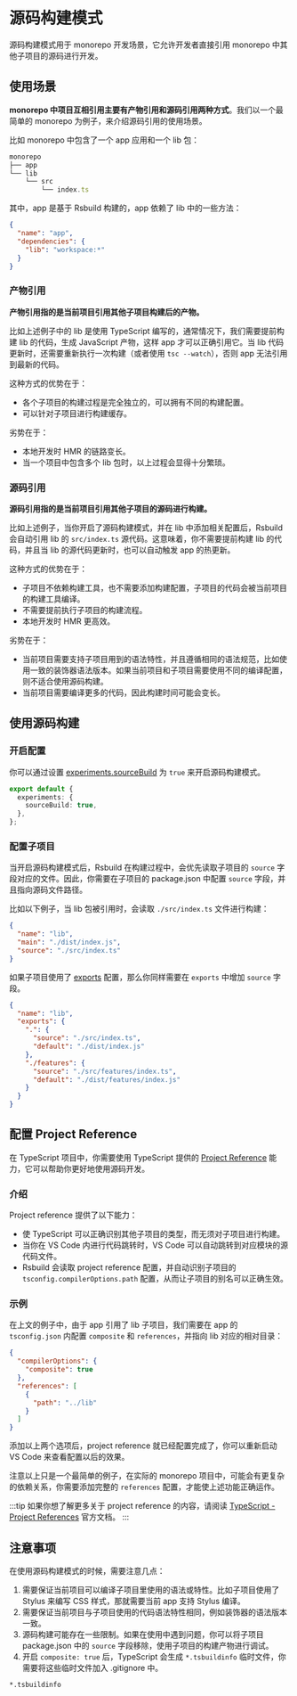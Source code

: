 # 源码构建模式

源码构建模式用于 monorepo 开发场景，它允许开发者直接引用 monorepo 中其他子项目的源码进行开发。

## 使用场景

**monorepo 中项目互相引用主要有产物引用和源码引用两种方式**。我们以一个最简单的 monorepo 为例子，来介绍源码引用的使用场景。

比如 monorepo 中包含了一个 app 应用和一个 lib 包：

```ts
monorepo
├── app
└── lib
    └── src
        └── index.ts
```

其中，app 是基于 Rsbuild 构建的，app 依赖了 lib 中的一些方法：

```json
{
  "name": "app",
  "dependencies": {
    "lib": "workspace:*"
  }
}
```

### 产物引用

**产物引用指的是当前项目引用其他子项目构建后的产物。**

比如上述例子中的 lib 是使用 TypeScript 编写的，通常情况下，我们需要提前构建 lib 的代码，生成 JavaScript 产物，这样 app 才可以正确引用它。当 lib 代码更新时，还需要重新执行一次构建（或者使用 `tsc --watch`），否则 app 无法引用到最新的代码。

这种方式的优势在于：

- 各个子项目的构建过程是完全独立的，可以拥有不同的构建配置。
- 可以针对子项目进行构建缓存。

劣势在于：

- 本地开发时 HMR 的链路变长。
- 当一个项目中包含多个 lib 包时，以上过程会显得十分繁琐。

### 源码引用

**源码引用指的是当前项目引用其他子项目的源码进行构建。**

比如上述例子，当你开启了源码构建模式，并在 lib 中添加相关配置后，Rsbuild 会自动引用 lib 的 `src/index.ts` 源代码。这意味着，你不需要提前构建 lib 的代码，并且当 lib 的源代码更新时，也可以自动触发 app 的热更新。

这种方式的优势在于：

- 子项目不依赖构建工具，也不需要添加构建配置，子项目的代码会被当前项目的构建工具编译。
- 不需要提前执行子项目的构建流程。
- 本地开发时 HMR 更高效。

劣势在于：

- 当前项目需要支持子项目用到的语法特性，并且遵循相同的语法规范，比如使用一致的装饰器语法版本。如果当前项目和子项目需要使用不同的编译配置，则不适合使用源码构建。
- 当前项目需要编译更多的代码，因此构建时间可能会变长。

## 使用源码构建

### 开启配置

你可以通过设置 [experiments.sourceBuild](/api/config-experiments.html#experimentssourcebuild) 为 `true` 来开启源码构建模式。

```ts
export default {
  experiments: {
    sourceBuild: true,
  },
};
```

### 配置子项目

当开启源码构建模式后，Rsbuild 在构建过程中，会优先读取子项目的 `source` 字段对应的文件。因此，你需要在子项目的 package.json 中配置 `source` 字段，并且指向源码文件路径。

比如以下例子，当 lib 包被引用时，会读取 `./src/index.ts` 文件进行构建：

```json title="package.json"
{
  "name": "lib",
  "main": "./dist/index.js",
  "source": "./src/index.ts"
}
```

如果子项目使用了 [exports](https://nodejs.org/api/packages.html#package-entry-points) 配置，那么你同样需要在 `exports` 中增加 `source` 字段。

```json title="package.json"
{
  "name": "lib",
  "exports": {
    ".": {
      "source": "./src/index.ts",
      "default": "./dist/index.js"
    },
    "./features": {
      "source": "./src/features/index.ts",
      "default": "./dist/features/index.js"
    }
  }
}
```

## 配置 Project Reference

在 TypeScript 项目中，你需要使用 TypeScript 提供的 [Project Reference](https://www.typescriptlang.org/docs/handbook/project-references.html) 能力，它可以帮助你更好地使用源码开发。

### 介绍

Project reference 提供了以下能力：

- 使 TypeScript 可以正确识别其他子项目的类型，而无须对子项目进行构建。
- 当你在 VS Code 内进行代码跳转时，VS Code 可以自动跳转到对应模块的源代码文件。
- Rsbuild 会读取 project reference 配置，并自动识别子项目的 `tsconfig.compilerOptions.path` 配置，从而让子项目的别名可以正确生效。

### 示例

在上文的例子中，由于 app 引用了 lib 子项目，我们需要在 app 的 `tsconfig.json` 内配置 `composite` 和 `references`，并指向 lib 对应的相对目录：

```json title="app/tsconfig.json"
{
  "compilerOptions": {
    "composite": true
  },
  "references": [
    {
      "path": "../lib"
    }
  ]
}
```

添加以上两个选项后，project reference 就已经配置完成了，你可以重新启动 VS Code 来查看配置以后的效果。

注意以上只是一个最简单的例子，在实际的 monorepo 项目中，可能会有更复杂的依赖关系，你需要添加完整的 `references` 配置，才能使上述功能正确运作。

:::tip
如果你想了解更多关于 project reference 的内容，请阅读 [TypeScript - Project References](https://www.typescriptlang.org/docs/handbook/project-references.html) 官方文档。
:::

## 注意事项

在使用源码构建模式的时候，需要注意几点：

1. 需要保证当前项目可以编译子项目里使用的语法或特性。比如子项目使用了 Stylus 来编写 CSS 样式，那就需要当前 app 支持 Stylus 编译。
2. 需要保证当前项目与子项目使用的代码语法特性相同，例如装饰器的语法版本一致。
3. 源码构建可能存在一些限制。如果在使用中遇到问题，你可以将子项目 package.json 中的 `source` 字段移除，使用子项目的构建产物进行调试。
4. 开启 `composite: true` 后，TypeScript 会生成 `*.tsbuildinfo` 临时文件，你需要将这些临时文件加入 .gitignore 中。

```text title=".gitignore"
*.tsbuildinfo
```
